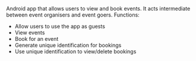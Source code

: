 Android app that allows users to view and book events. It acts intermediate between event organisers and event goers. 
Functions:
* Allow users to use the app as guests
* View events
* Book for an event
* Generate unique identification for bookings
* Use unique identification to view/delete bookings
